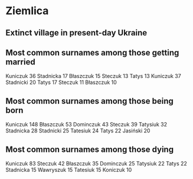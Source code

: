 # Ziemlica

## Extinct village in present-day Ukraine

## Most common surnames among those getting married

Kuniczuk 36
Stadnicka 17
Błaszczuk 15
Steczuk 13
Tatys 13
Kuniczuk 37
Stadnicki 20
Tatys 17
Steczuk 11
Błaszczuk 10

## Most common surnames among those being born

Kuniczuk 148
Błaszczuk 53
Dominczuk 43
Steczuk 39
Tatysiuk 32
Stadnicka 28
Stadnicki 25
Tatesiuk 24
Tatys 22
Jasiński 20


## Most common surnames among those dying

Kuniczuk 83
Steczuk 42
Błaszczuk 35
Dominczuk 25
Tatysiuk 22
Tatys 22
Stadnicka 15
Wawryszuk 15
Tatesiuk 15
Koniczuk 10
